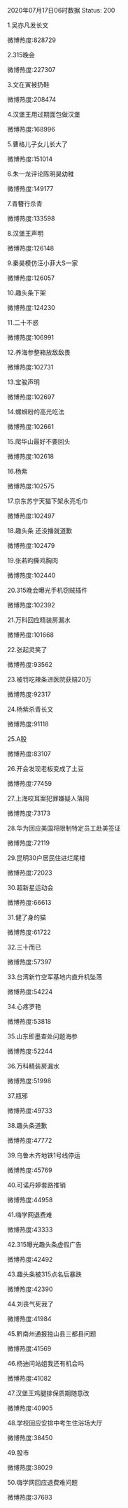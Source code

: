 2020年07月17日06时数据
Status: 200

1.吴亦凡发长文

微博热度:828729

2.315晚会

微博热度:227307

3.文在寅被扔鞋

微博热度:208474

4.汉堡王用过期面包做汉堡

微博热度:168996

5.曹格儿子女儿长大了

微博热度:151014

6.朱一龙评论陈明昊幼稚

微博热度:149177

7.青簪行杀青

微博热度:133598

8.汉堡王声明

微博热度:126148

9.秦昊模仿汪小菲大S一家

微博热度:126057

10.趣头条下架

微博热度:124230

11.二十不惑

微博热度:106991

12.养海参整箱放敌敌畏

微博热度:102731

13.宝骏声明

微博热度:102697

14.螺蛳粉的高光吃法

微博热度:102661

15.爬华山最好不要回头

微博热度:102618

16.杨紫

微博热度:102575

17.京东苏宁天猫下架永亮毛巾

微博热度:102497

18.趣头条 还没播就道歉

微博热度:102479

19.张若昀撕鸡胸肉

微博热度:102440

20.315晚会曝光手机窃贼插件

微博热度:102392

21.万科回应精装房漏水

微博热度:101668

22.张起灵笑了

微博热度:93562

23.被罚吃辣条进医院获赔20万

微博热度:92317

24.杨紫杀青长文

微博热度:91118

25.A股

微博热度:83107

26.开会发现老板变成了土豆

微博热度:77459

27.上海咬耳案犯罪嫌疑人落网

微博热度:73173

28.华为回应美国将限制特定员工赴美签证

微博热度:72119

29.昆明30户居民住进烂尾楼

微博热度:72023

30.超新星运动会

微博热度:66613

31.健了身的猫

微博热度:61722

32.三十而已

微博热度:57397

33.台湾新竹空军基地内直升机坠落

微博热度:54224

34.心疼罗艳

微博热度:53818

35.山东即墨查处问题海参

微博热度:52244

36.万科精装房漏水

微博热度:51998

37.瓶邪

微博热度:49733

38.趣头条道歉

微博热度:47772

39.乌鲁木齐地铁1号线停运

微博热度:45769

40.可诺丹婷套路推销

微博热度:44958

41.嗨学网退费难

微博热度:43333

42.315曝光趣头条虚假广告

微博热度:42492

43.趣头条被315点名后暴跌

微博热度:42390

44.刘丧气死我了

微博热度:41984

45.黔南州通报独山县三都县问题

微博热度:41569

46.杨迪问站姐我还有机会吗

微博热度:41082

47.汉堡王鸡腿排保质期随意改

微博热度:40905

48.学校回应安排中考生住浴场大厅

微博热度:38450

49.股市

微博热度:38029

50.嗨学网回应退费难问题

微博热度:37693

